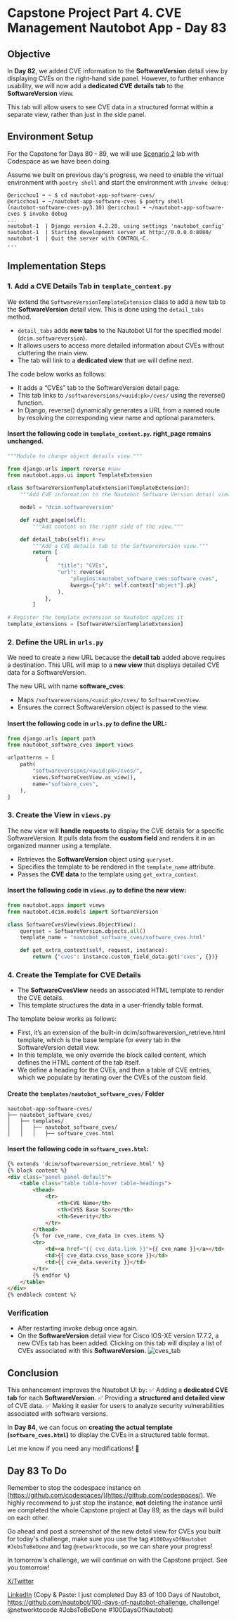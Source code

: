 # Capstone Project Part 4. CVE Management Nautobot App - Day 83

## **Objective**
In **Day 82**, we added CVE information to the **SoftwareVersion** detail view by displaying CVEs on the right-hand side panel. However, to further enhance usability, we will now add a **dedicated CVE details tab** to the **SoftwareVersion** view.

This tab will allow users to see CVE data in a structured format within a separate view, rather than just in the side panel.

## Environment Setup

For the Capstone for Days 80 - 89, we will use [Scenario 2](../Lab_Setup/scenario_2_setup/README.md) lab with Codespace as we have been doing. 

Assume we built on previous day's progress, we need to enable the virtual environment with `poetry shell` and start the environment with `invoke debug`: 

```
@ericchou1 ➜ ~ $ cd nautobot-app-software-cves/
@ericchou1 ➜ ~/nautobot-app-software-cves $ poetry shell
(nautobot-software-cves-py3.10) @ericchou1 ➜ ~/nautobot-app-software-cves $ invoke debug
...
nautobot-1  | Django version 4.2.20, using settings 'nautobot_config'
nautobot-1  | Starting development server at http://0.0.0.0:8080/
nautobot-1  | Quit the server with CONTROL-C.
...
```

## **Implementation Steps**

### **1. Add a CVE Details Tab in `template_content.py`**
We extend the `SoftwareVersionTemplateExtension` class to add a new tab to the **SoftwareVersion** detail view. This is done using the `detail_tabs` method.

- `detail_tabs` adds **new tabs** to the Nautobot UI for the specified model (`dcim.softwareversion`).
- It allows users to access more detailed information about CVEs without cluttering the main view.
- The tab will link to a **dedicated view** that we will define next.

The code below works as follows:
- It adds a “CVEs” tab to the SoftwareVersion detail page.
- This tab links to `/softwareversions/<uuid:pk>/cves/` using the reverse() function.
- In Django, reverse() dynamically generates a URL from a named route by resolving the corresponding view name and optional parameters.

#### Insert the following code in `template_content.py`. **right_page** remains unchanged.
```python
"""Module to change object details view."""

from django.urls import reverse #new
from nautobot.apps.ui import TemplateExtension

class SoftwareVersionTemplateExtension(TemplateExtension):
    """Add CVE information to the Nautobot Software Version detail view."""

    model = "dcim.softwareversion"

    def right_page(self):
        """Add content on the right side of the view."""

    def detail_tabs(self): #new
        """Add a CVE details tab to the SoftwareVersion view."""
        return [
            {
                "title": "CVEs",
                "url": reverse(
                    "plugins:nautobot_software_cves:software_cves",
                    kwargs={"pk": self.context["object"].pk}
                ),
            },
        ]

# Register the template extension so Nautobot applies it
template_extensions = [SoftwareVersionTemplateExtension]
```

### **2. Define the URL in `urls.py`**

We need to create a new URL because the **detail tab** added above requires a destination. This URL will map to a **new view** that displays detailed CVE data for a SoftwareVersion.

The new URL with name **software_cves**:
  - Maps `/softwareversions/<uuid:pk>/cves/` to `SoftwareCvesView`.
  - Ensures the correct SoftwareVersion object is passed to the view.

#### Insert the following code in `urls.py` to define the URL:
```python
from django.urls import path
from nautobot_software_cves import views

urlpatterns = [
    path(
        "softwareversions/<uuid:pk>/cves/",
        views.SoftwareCvesView.as_view(),
        name="software_cves",
    ),
]
```

### **3. Create the View in `views.py`**

The new view will **handle requests** to display the CVE details for a specific SoftwareVersion. It pulls data from the **custom field** and renders it in an organized manner using a template.

- Retrieves the **SoftwareVersion** object using `queryset`.
- Specifies the template to be rendered in the `template_name` attribute.
- Passes the **CVE data** to the template using `get_extra_context`.

#### Insert the following code in `views.py` to define the new view:
```python
from nautobot.apps import views
from nautobot.dcim.models import SoftwareVersion

class SoftwareCvesView(views.ObjectView):
    queryset = SoftwareVersion.objects.all()
    template_name = "nautobot_software_cves/software_cves.html"

    def get_extra_context(self, request, instance):
        return {"cves": instance.custom_field_data.get("cves", {})}
```

### **4. Create the Template for CVE Details**

- The **SoftwareCvesView** needs an associated HTML template to render the CVE details.
- This template structures the data in a user-friendly table format.

The template below works as follows:
- First, it’s an extension of the built-in dcim/softwareversion_retrieve.html template, which is the base template
for every tab in the SoftwareVersion detail view. 
- In this template, we only override the block called content, which defines the HTML content of the tab itself.
- We define a heading for the CVEs, and then a table of CVE entries, which we populate by iterating over the CVEs of the custom field.

#### **Create the `templates/nautobot_software_cves/` Folder**
```
nautobot-app-software-cves/
├── nautobot_software_cves/
│   ├── templates/
│   │   ├── nautobot_software_cves/
│   │   │   ├── software_cves.html
```

#### Insert the following code in `software_cves.html`:
```html
{% extends 'dcim/softwareversion_retrieve.html' %}
{% block content %}
<div class="panel panel-default">
    <table class="table table-hover table-headings">
        <thead>
            <tr>
                <th>CVE Name</th>
                <th>CVSS Base Score</th>
                <th>Severity</th>
            </tr>
        </thead>
        {% for cve_name, cve_data in cves.items %}
        <tr>
            <td><a href="{{ cve_data.link }}">{{ cve_name }}</a></td>
            <td>{{ cve_data.cvss_base_score }}</td>
            <td>{{ cve_data.severity }}</td>
        </tr>
        {% endfor %}
    </table>
</div>
{% endblock content %}
```

### **Verification**

- After restarting invoke debug once again.
- On the **SoftwareVersion** detail view for Cisco IOS-XE version 17.7.2, a new CVEs tab has been added. Clicking on this tab will display a list of CVEs associated with this **SoftwareVersion.**
![cves_tab](images/cves_tab.png)

## **Conclusion**
This enhancement improves the Nautobot UI by:
✅ Adding a **dedicated CVE tab** for each **SoftwareVersion**.
✅ Providing a **structured and detailed view** of CVE data.
✅ Making it easier for users to analyze security vulnerabilities associated with software versions.

In **Day 84**, we can focus on **creating the actual template (`software_cves.html`)** to display the CVEs in a structured table format.

Let me know if you need any modifications! 🚀

## Day 83 To Do

Remember to stop the codespace instance on [https://github.com/codespaces/](https://github.com/codespaces/). We highly recommend to just stop the instance, **not** deleting the instance until we completed the whole Capstone project at Day 89, as the days will build on each other.  

Go ahead and post a screenshot of the new detail view for CVEs you built for today's challenge, make sure you use the tag `#100DaysOfNautobot` `#JobsToBeDone` and tag `@networktocode`, so we can share your progress! 

In tomorrow's challenge, we will continue on with the Capstone project. See you tomorrow! 

[X/Twitter](<https://twitter.com/intent/tweet?url=https://github.com/nautobot/100-days-of-nautobot&text=I+just+completed+Day+83+of+the+100+days+of+nautobot+challenge+!&hashtags=100DaysOfNautobot,JobsToBeDone>)

[LinkedIn](https://www.linkedin.com/) (Copy & Paste: I just completed Day 83 of 100 Days of Nautobot, https://github.com/nautobot/100-days-of-nautobot-challenge, challenge! @networktocode #JobsToBeDone #100DaysOfNautobot) 

